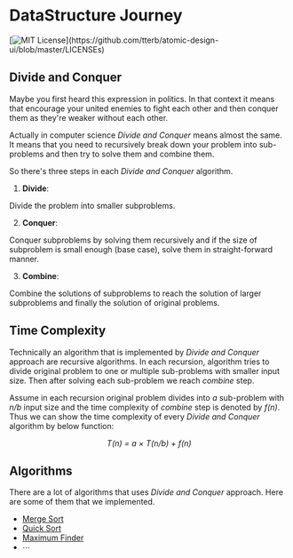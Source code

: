 ﻿
# DataStructure Journey

[![MIT License](https://img.shields.io/apm/l/atomic-design-ui.svg?)](https://github.com/tterb/atomic-design-ui/blob/master/LICENSEs)
## Divide and Conquer


Maybe you first heard this expression in politics. In that context it means that encourage your united enemies to fight each other and then conquer them as they're weaker without each other.

  

Actually in computer science *Divide and Conquer* means almost the same. It means that you need to recursively break down your problem into sub-problems and then try to solve them and combine them.

  

So there's three steps in each *Divide and Conquer* algorithm.

  

1.  **Divide**:

Divide the problem into smaller subproblems.

2.  **Conquer**:

Conquer subproblems by solving them recursively and if the size of subproblem is small enough (base case), solve them in straight-forward manner.

3.  **Combine**:

Combine the solutions of subproblems to reach the solution of larger subproblems and finally the solution of original problems.

## Time Complexity
Technically an algorithm that is implemented by *Divide and Conquer* approach are recursive algorithms. In each recursion, algorithm tries to divide original problem to one or multiple sub-problems with smaller input size. Then after solving each sub-problem we reach *combine* step. 

Assume in each recursion original problem divides into *a* sub-problem with *n/b* input size and the time complexity of *combine* step is denoted by *f(n)*. Thus we can show the time complexity of every *Divide and Conquer* algorithm by below function:

<p align=center > <i>T(n) =  a &times; T(n/b) + f(n)</i></p>

## Algorithms
  There are a lot of algorithms that uses *Divide and Conquer* approach. Here are some of them that we implemented.
 

 - [Merge Sort](../sorting_problem/merge_sort)
 - [Quick Sort](../sorting_problem/quick_sort)
 - [Maximum Finder](/max_finder)
 - &#8943;

